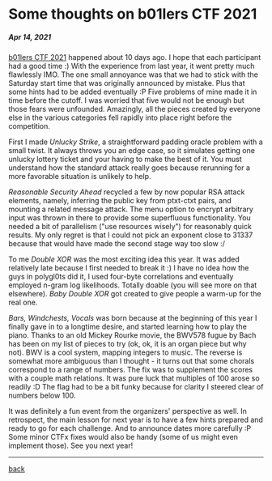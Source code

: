 # Some thoughts on b01lers CTF 2021

##### Apr 14, 2021

[b01lers CTF 2021](https://ctftime.org/event/1259) happened about 10 days ago. I hope that each participant 
had a good time :) With the experience from last year, it went pretty much 
flawlessly IMO. The one small annoyance was that we had to stick with the 
Saturday start time that was originally announced by mistake. Plus that some 
hints had to be added eventually :P Five problems of mine made it in time 
before the cutoff. I was worried that five would not be enough but those 
fears were unfounded. Amazingly, all the pieces created by everyone else in 
the various categories fell rapidly into place right before the competition.

First I made *Unlucky Strike*, a straightforward padding oracle problem with a 
small twist. It always throws you an edge case, so it simulates getting one 
unlucky lottery ticket and your having to make the best of it. You must 
understand how the standard attack really goes because rerunning for a more 
favorable situation is unlikely to help.

*Reasonable Security Ahead* recycled a few by now popular RSA attack elements, 
namely, inferring the public key from ptxt-ctxt pairs, and mounting a 
related message attack. The menu option to encrypt arbitrary input was 
thrown in there to provide some superfluous functionality. You needed a bit 
of parallelism ("use resources wisely") for reasonably quick results. My 
only regret is that I could not pick an exponent close to 31337 because that 
would have made the second stage way too slow :/

To me *Double XOR* was the most exciting idea this year. It was added 
relatively late because I first needed to break it :) I have no idea how the 
guys in polygl0ts did it, I used four-byte correlations and eventually 
employed n-gram log likelihoods. Totally doable (you will see more on that 
elsewhere). *Baby Double XOR* got created to give people a warm-up for the real 
one.

*Bars, Windchests, Vocals* was born because at the beginning of this year I 
finally gave in to a longtime desire, and started learning how to play the 
piano. Thanks to an old Mickey Rourke movie, the BWV578 fugue by Bach has 
been on my list of pieces to try (ok, ok, it is an organ piece but why not). 
BWV is a cool system, mapping integers to music. The reverse is somewhat 
more ambiguous than I thought - it turns out that some chorals correspond to 
a range of numbers. The fix was to supplement the scores with a couple math 
relations. It was pure luck that multiples of 100 arose so readily :D The 
flag had to be a bit funky because for clarity I steered clear of numbers 
below 100.

It was definitely a fun event from the organizers' perspective as well. In 
retrospect, the main lesson for next year is to have a few hints prepared 
and ready to go for each challenge. And to announce dates more carefully :P 
Some minor CTFx fixes would also be handy (some of us might even implement 
those). See you next year!


---

[back](/)
